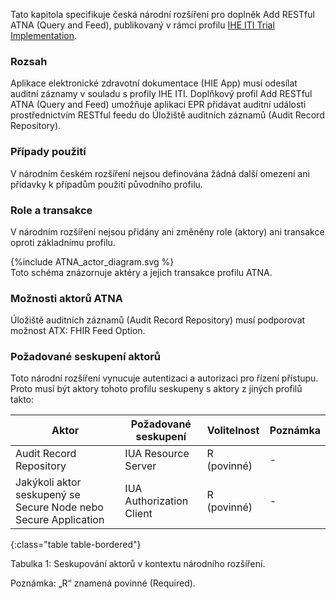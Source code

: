 Tato kapitola specifikuje česká národní rozšíření pro doplněk Add RESTful ATNA (Query and Feed), publikovaný v rámci profilu [IHE ITI Trial Implementation](https://www.ihe.net/uploadedFiles/Documents/ITI/IHE_ITI_Suppl_RESTful-ATNA.pdf).

###	Rozsah  
Aplikace elektronické zdravotní dokumentace (HIE App) musí odesílat auditní záznamy v souladu s profily IHE ITI. Doplňkový profil Add RESTful ATNA (Query and Feed) umožňuje aplikaci EPR přidávat auditní události prostřednictvím RESTful feedu do Úložiště auditních záznamů (Audit Record Repository).

###	Případy použití  
V národním českém rozšíření nejsou definována žádná další omezení ani přídavky k případům použití původního profilu.

### Role a transakce  
V národním rozšíření nejsou přidány ani změněny role (aktory) ani transakce oproti základnímu profilu. 

<div>
{%include ATNA_actor_diagram.svg %}
</div>
Toto schéma znázornuje aktéry a jejich transakce profilu ATNA.

### Možnosti aktorů ATNA
Úložiště auditních záznamů (Audit Record Repository) musí podporovat možnost ATX: FHIR Feed Option.

### Požadované seskupení aktorů  
Toto národní rozšíření vynucuje autentizaci a autorizaci pro řízení přístupu. Proto musí být aktory tohoto profilu seskupeny s aktory z jiných profilů takto: 

| Aktor                                                     | Požadované seskupení                                                | Volitelnost | Poznámka |
|-----------------------------------------------------------|------------------------------------------------------------------|-------------|--------|
| Audit Record Repository                                  |  IUA Resource Server       | R (povinné)           | -      |
| Jakýkoli aktor seskupený se Secure Node nebo Secure Application  |IUA Authorization Client  | R (povinné)          | -      |
{:class="table table-bordered"}

<figcaption ID="1">Tabulka 1: Seskupování aktorů v kontextu národního rozšíření. </figcaption>

Poznámka: „R“ znamená povinné (Required).